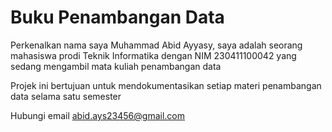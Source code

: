 # Buku Penambangan Data
Perkenalkan nama saya Muhammad Abid Ayyasy, saya adalah seorang mahasiswa prodi Teknik Informatika dengan NIM 230411100042 yang sedang mengambil mata kuliah penambangan data

Projek ini bertujuan untuk mendokumentasikan setiap materi penambangan data selama satu semester

Hubungi email abid.ays23456@gmail.com

